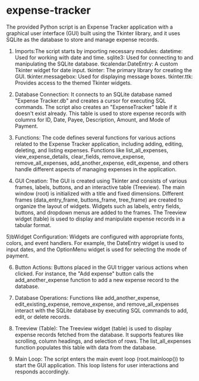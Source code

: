 # expense-tracker
The provided Python script is an Expense Tracker application with a graphical user interface (GUI) built using the Tkinter library, and it uses SQLite as the database to store and manage 
expense records. 
1) Imports:The script starts by importing necessary modules:
datetime: Used for working with date and time.
sqlite3: Used for connecting to and manipulating the SQLite database.
tkcalendar.DateEntry: A custom Tkinter widget for date input.
tkinter: The primary library for creating the GUI.
tkinter.messagebox: Used for displaying message boxes.
tkinter.ttk: Provides access to the themed Tkinter widgets.

2) Database Connection: It connects to an SQLite database named "Expense Tracker.db" and creates a cursor for executing SQL commands.
The script also creates an "ExpenseTracker" table if it doesn't exist already. This table is used to store expense records with columns for ID, Date, Payee, Description, Amount, and
Mode of Payment.

3) Functions: The code defines several functions for various actions related to the Expense Tracker application, including adding, editing, deleting, and listing expenses.
Functions like list_all_expenses, view_expense_details, clear_fields, remove_expense, remove_all_expenses, add_another_expense, edit_expense, and others handle different aspects of 
managing expenses in the application.

4) GUI Creation: The GUI is created using Tkinter and consists of various frames, labels, buttons, and an interactive table (Treeview).
The main window (root) is initialized with a title and fixed dimensions.
Different frames (data_entry_frame, buttons_frame, tree_frame) are created to organize the layout of widgets.
Widgets such as labels, entry fields, buttons, and dropdown menus are added to the frames.
The Treeview widget (table) is used to display and manipulate expense records in a tabular format.

5)bWidget Configuration: Widgets are configured with appropriate fonts, colors, and event handlers.
For example, the DateEntry widget is used to input dates, and the OptionMenu widget is used for selecting the mode of payment.

6) Button Actions: Buttons placed in the GUI trigger various actions when clicked. For instance, the "Add expense" button calls the add_another_expense function to add a new expense
   record to the database.
   
7) Database Operations: Functions like add_another_expense, edit_existing_expense, remove_expense, and remove_all_expenses interact with the SQLite database by executing SQL commands
   to add, edit, or delete records.
   
8) Treeview (Table): The Treeview widget (table) is used to display expense records fetched from the database.
It supports features like scrolling, column headings, and selection of rows.
The list_all_expenses function populates this table with data from the database.

9) Main Loop: The script enters the main event loop (root.mainloop()) to start the GUI application. This loop listens for user interactions and responds accordingly.
